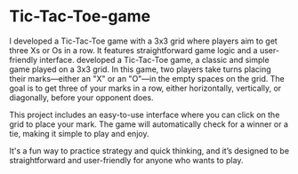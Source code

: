 # Tic-Tac-Toe-game
I developed a Tic-Tac-Toe game with a 3x3 grid where players aim to get three Xs or Os in a row. It features straightforward game logic and a user-friendly interface.
 developed a Tic-Tac-Toe game, a classic and simple game played on a 3x3 grid. In this game, two players take turns placing their marks—either an "X" or an "O"—in the empty spaces on the grid. The goal is to get three of your marks in a row, either horizontally, vertically, or diagonally, before your opponent does.

This project includes an easy-to-use interface where you can click on the grid to place your mark. The game will automatically check for a winner or a tie, making it simple to play and enjoy.

It's a fun way to practice strategy and quick thinking, and it’s designed to be straightforward and user-friendly for anyone who wants to play.

